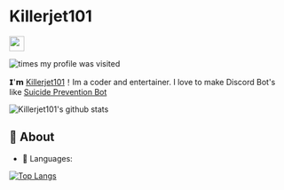 # Killerjet101


<img src="https://user-images.githubusercontent.com/5679180/79618120-0daffb80-80be-11ea-819e-d2b0fa904d07.gif" width="27px"> 

![times my profile was visited](https://visitor-badge.laobi.icu/badge?page_id=Killerjet101)

𝗜'𝗺 [Killerjet101](https://github.com/BestLeaks)！Im a coder and entertainer. I love to make Discord Bot's like [Suicide Prevention Bot](https://spbot.ml/)


![Killerjet101's github stats](https://github-readme-stats.vercel.app/api?username=Killerjet101&show_icons=true&theme=radical)

## 🧐 About

- 🌱 Languages: 

[![Top Langs](https://github-readme-stats.vercel.app/api/top-langs/?username=BestLeaks&layout=compact)](https://github.com/Killerjet101/github-readme-stats)
